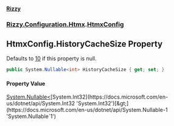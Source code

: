 #### [Rizzy](index.md 'index')
### [Rizzy.Configuration.Htmx](Rizzy.Configuration.Htmx.md 'Rizzy.Configuration.Htmx').[HtmxConfig](Rizzy.Configuration.Htmx.HtmxConfig.md 'Rizzy.Configuration.Htmx.HtmxConfig')

## HtmxConfig.HistoryCacheSize Property

Defaults to [10](https://docs.microsoft.com/en-us/dotnet/csharp/language-reference/keywords/10 'https://docs.microsoft.com/en-us/dotnet/csharp/language-reference/keywords/10') if this property is null.

```csharp
public System.Nullable<int> HistoryCacheSize { get; set; }
```

#### Property Value
[System.Nullable&lt;](https://docs.microsoft.com/en-us/dotnet/api/System.Nullable-1 'System.Nullable`1')[System.Int32](https://docs.microsoft.com/en-us/dotnet/api/System.Int32 'System.Int32')[&gt;](https://docs.microsoft.com/en-us/dotnet/api/System.Nullable-1 'System.Nullable`1')